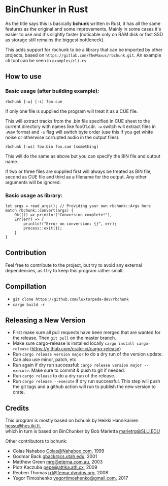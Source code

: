 # BinChunker in Rust

As the title says this is basically **bchunk** written
in Rust, it has all the same features as the original
and some improvements. Mainly in some cases it's easier
to use and it's slightly faster (noticable only on RAM
disk or fast SSD as storage still remains the biggest bottleneck).

This adds support for rbchunk to be a library that can be imported by other projects, based on `https://gitlab.com/TheMaxus/rbchunk.git`. An example cli tool can be seen in `examples/cli.rs`

## How to use

### Basic usage (after building example):

```
rbchunk [-w] [-s] foo.cue
```

If only one file is supplied the program will treat it as a CUE file.

This will extract tracks from the .bin file specified in CUE
sheet to the current directory with names like foo01.cdr. `-w`
switch will extract files in .wav format and `-s` flag will
switch byte order (use this if you get white noise or
otherwise corrupted audio in the output files).


```
rbchunk [-ws] foo.bin foo.cue [something]
```

This will do the same as above but you can specify the BIN file and output name.

If two or three files are supplied first will always be treated as BIN file, second as CUE file and third as a filename for the output. Any other arguments will be ignored.

### Basic usage as library:

```
let args = read_args(); // Providing your own rbchunk::Args here
match rbchunk::convert(args) {
    Ok(()) => println!("Conversion complete!"),
    Err(err) => {
        println!("Error on conversion: {}", err);
        process::exit(1);
    }
}
```

## Contribution

Feel free to contribute to the project, but try to avoid any external dependencies, as I try to keep this program rather small.

## Compillation

 - `git clone https://github.com/luxtorpeda-dev/rbchunk`
 - `cargo build -r`

## Releasing a New Version

* First make sure all pull requests have been merged that are wanted for the release. Then ```git pull``` on the master branch.
* Make sure cargo-release is installed locally ```cargo install cargo-release``` (https://github.com/crate-ci/cargo-release)
* Run ```cargo release version major``` to do a dry run of the version update. Can also use minor, patch, etc
* Run again if dry run successful: ```cargo release version major --execute```. Make sure to commit & push to git if needed.
* Run ```cargo release``` to do a dry run of the release.
* Run ```cargo release --execute``` if dry run successful. This step will push the git tags and a github action will run to publish the new version to crate.

## Credits

This program is mostly based on bchunk by Heikki Hannikainen <hessu@hes.iki.fi>,  
which in turn is based on BinChunker by Bob Marietta <marietrg@SLU.EDU>

Other contributors to bchunk:
 - Colas Nahaboo <Colas@Nahaboo.com>, 1999
 - Godmar Back <gback@cs.utah.edu>, 2001
 - Matthew Green <mrg@eterna.com.au>, 2003
 - Piotr Kaczuba <pepe@attika.ath.cx>, 2009
 - Reuben Thomas <rrt@femur.dyndns.org>, 2008
 - Yegor Timoshenko <yegortimoshenko@gmail.com>, 2017
